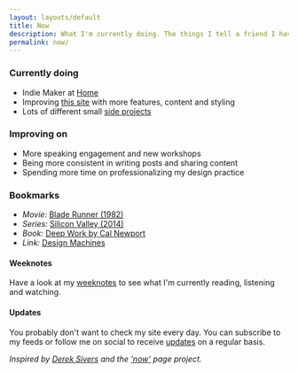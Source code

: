 ```yaml
---
layout: layouts/default
title: Now
description: What I'm currently doing. The things I tell a friend I haven’t seen in a year.
permalink: now/
---
```


### Currently doing
* Indie Maker at [Home](/contact)
* Improving [this site](https://github.com/shittyweb/home) with more features, content and styling
* Lots of different small [side projects](/projects)

### Improving on
* More speaking engagement and new workshops
* Being more consistent in writing posts and sharing content
* Spending more time on professionalizing my design practice

### Bookmarks
* *Movie:* [Blade Runner (1982)][blade]
* *Series:* [Silicon Valley (2014)][valley]
* *Book:* [Deep Work by Cal Newport][deep]
* *Link:* [Design Machines][machines]

#### Weeknotes
Have a look at my [weeknotes](/weeknotes) to see what I'm currently reading, listening and watching.

#### Updates
You probably don't want to check my site every day. You can subscribe to my feeds or follow me on social to receive [updates](/updates) on a regular basis.

*Inspired by [Derek Sivers](https://sivers.org/) and the ['now'](https://nownownow.com/about) page project.*

[blade]: https://www.imdb.com/title/tt0083658/
[machines]: https://louderthanten.com/coax/design-machines
[deep]: http://www.calnewport.com/books/deep-work/
[valley]: https://www.imdb.com/title/tt2575988/
